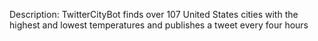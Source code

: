 
Description: TwitterCityBot finds over 107 United States cities with the highest and lowest temperatures and publishes a tweet every four hours

